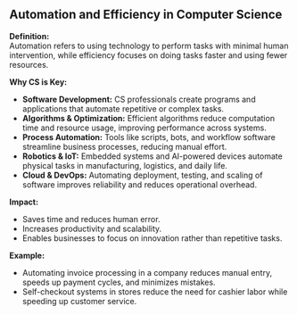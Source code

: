 ## Automation and Efficiency in Computer Science

**Definition:**  
Automation refers to using technology to perform tasks with minimal human intervention, while efficiency focuses on doing tasks faster and using fewer resources.

**Why CS is Key:**  
- **Software Development:** CS professionals create programs and applications that automate repetitive or complex tasks.  
- **Algorithms & Optimization:** Efficient algorithms reduce computation time and resource usage, improving performance across systems.  
- **Process Automation:** Tools like scripts, bots, and workflow software streamline business processes, reducing manual effort.  
- **Robotics & IoT:** Embedded systems and AI-powered devices automate physical tasks in manufacturing, logistics, and daily life.  
- **Cloud & DevOps:** Automating deployment, testing, and scaling of software improves reliability and reduces operational overhead.

**Impact:**  
- Saves time and reduces human error.  
- Increases productivity and scalability.  
- Enables businesses to focus on innovation rather than repetitive tasks.  

**Example:**  
- Automating invoice processing in a company reduces manual entry, speeds up payment cycles, and minimizes mistakes.  
- Self-checkout systems in stores reduce the need for cashier labor while speeding up customer service.
